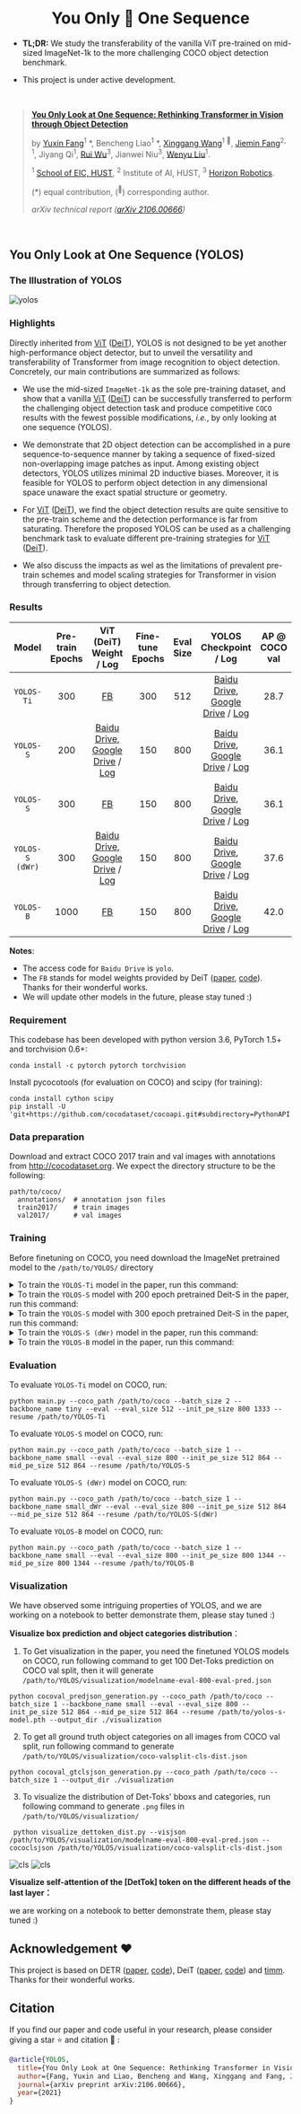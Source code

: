 <div align="center">   
  
# You Only :eyes: One Sequence
</div>

* **TL;DR:** We study the transferability of the vanilla ViT pre-trained on mid-sized ImageNet-1k to the more challenging COCO object detection benchmark.

* This project is under active development.

<br>

> [**You Only Look at One Sequence: Rethinking Transformer in Vision through Object Detection**](https://arxiv.org/abs/2106.00666)
>
> by [Yuxin Fang](https://scholar.google.com/citations?user=_Lk0-fQAAAAJ&hl=en)<sup>1</sup> \*, Bencheng Liao<sup>1</sup> \*, [Xinggang Wang](https://xinggangw.info/)<sup>1 :email:</sup>, [Jiemin Fang](https://jaminfong.cn)<sup>2, 1</sup>, Jiyang Qi<sup>1</sup>, [Rui Wu](https://scholar.google.com/citations?hl=en&user=Z_ZkkbEAAAAJ&view_op=list_works&citft=1&email_for_op=2yuxinfang%40gmail.com&gmla=AJsN-F6AJfvX_wN_jDDdJOp33cW5LrvrAwATh1FFyrUxKD8H354RTN7gMFIXi4NTozHvdj1ITW1q5sNS3ED-3htZJpnUA9BraZa8Wnc_XSfCR37MriE77bh9KHFTKml-qPSgNTPdxwFl8KHxIgOWc_ZuJdvo8cbBWc_Ec3SBL6n7wsYYS2E1Wzm4kWwXQybOJCGjI8_EwHwwipOfkQR9I2C_Riq1gk1Y_JG3BQ3xrTy2fN_plPE37StUe_nOnrTjUz919wcMXKqW)<sup>3</sup>, Jianwei Niu<sup>3</sup>, [Wenyu Liu](http://eic.hust.edu.cn/professor/liuwenyu/)<sup>1</sup>.
> 
> <sup>1</sup> [School of EIC, HUST](http://eic.hust.edu.cn/English/Home.htm), <sup>2</sup> Institute of AI, HUST, <sup>3</sup> [Horizon Robotics](https://en.horizon.ai).
> 
> (\*) equal contribution, (<sup>:email:</sup>) corresponding author.
> 
> *arXiv technical report ([arXiv 2106.00666](https://arxiv.org/abs/2106.00666))*

<br>

## You Only Look at One Sequence (YOLOS)

### The Illustration of YOLOS
![yolos](yolos.png)

### Highlights

Directly inherited from [ViT](https://arxiv.org/abs/2010.11929) ([DeiT](https://arxiv.org/abs/2012.12877)), YOLOS is not designed to be yet another high-performance object detector, but to unveil the versatility and transferability of Transformer from image recognition to object detection.
Concretely, our main contributions are summarized as follows:

* We use the mid-sized `ImageNet-1k` as the sole pre-training dataset, and show that a vanilla [ViT](https://arxiv.org/abs/2010.11929) ([DeiT](https://arxiv.org/abs/2012.12877)) can be successfully transferred to perform the challenging object detection task and produce competitive `COCO` results with the fewest possible modifications, _i.e._, by only looking at one sequence (YOLOS).

* We demonstrate that 2D object detection can be accomplished in a pure sequence-to-sequence manner by taking a sequence of fixed-sized non-overlapping image patches as input. Among existing object detectors, YOLOS utilizes minimal 2D inductive biases. Moreover, it is feasible for YOLOS to perform object detection in any dimensional space unaware the exact spatial structure or geometry.

* For [ViT](https://arxiv.org/abs/2010.11929) ([DeiT](https://arxiv.org/abs/2012.12877)), we find the object detection results are quite sensitive to the pre-train scheme and the detection performance is far from saturating. Therefore the proposed YOLOS can be used as a challenging benchmark task to evaluate different pre-training strategies for [ViT](https://arxiv.org/abs/2010.11929) ([DeiT](https://arxiv.org/abs/2012.12877)).

* We also discuss the impacts as wel as the limitations of prevalent pre-train schemes and model scaling strategies for Transformer in vision through transferring to object detection.

### Results
|Model |Pre-train Epochs |  ViT (DeiT) Weight / Log| Fine-tune Epochs | Eval Size | YOLOS Checkpoint / Log | AP @ COCO val |
| :------------: | :------------: | :------------: | :------------: | :------------: | :------------: | :------------: |
|`YOLOS-Ti`|300|[FB](https://dl.fbaipublicfiles.com/deit/deit_tiny_patch16_224-a1311bcf.pth)|300|512|[Baidu Drive](https://pan.baidu.com/s/17kn_UX1LhsjRWxeWEwgWIw), [Google Drive](https://drive.google.com/file/d/1P2YbnAIsEOOheAPr3FGkAAD7pPuN-2Mn/view?usp=sharing) / [Log](https://gist.github.com/Yuxin-CV/aaf4f835f5fdba4b58217f0e3131e9da)|28.7
|`YOLOS-S`|200|[Baidu Drive](https://pan.baidu.com/s/1LsxtuxSGGj5szZssoyzr_Q), [Google Drive](https://drive.google.com/file/d/1waIu4QODBu79JuIwMvchpezrP4nd3NQr/view?usp=sharing) / [Log](https://gist.github.com/Yuxin-CV/98168420dbcc5a0d1e656da83c6bf416)|150|800|[Baidu Drive](https://pan.baidu.com/s/1m39EKyO_7RdIYjDY4Ew_lw), [Google Drive](https://drive.google.com/file/d/1kfHJnC29MqEaizR-d57tzpAxQVhoYRlh/view?usp=sharing) / [Log](https://gist.github.com/Yuxin-CV/ab06dd0d5034e501318de2e9aba9a6fb)|36.1
|`YOLOS-S`|300|[FB](https://dl.fbaipublicfiles.com/deit/deit_small_patch16_224-cd65a155.pth)|150|800|[Baidu Drive](https://pan.baidu.com/s/12v6X-r4XhV5nEXF6yNfGRg), [Google Drive](https://drive.google.com/file/d/1GUB16Zt1BUsT-LeHa8oHTE2CwL7E92VY/view?usp=sharing) / [Log](https://gist.github.com/Yuxin-CV/42d733e478c76f686f2b52cf50dfe59d)|36.1
|`YOLOS-S (dWr)`|300|[Baidu Drive](https://pan.baidu.com/s/1XVfWJk5BFnxIQ3LQeAQypw), [Google Drive](https://drive.google.com/file/d/1uucdzz65lnv-vGFQunTgYSWl7ayJIDgn/view?usp=sharing) / [Log](https://gist.github.com/Yuxin-CV/e3beedccff156b0065f2eb559a4818d3)|150|800|[Baidu Drive](https://pan.baidu.com/s/1Xk2KbFadSwCOjo7gcoSG0w), [Google Drive](https://drive.google.com/file/d/1vBJVXqazsOoHHMZ6Vg6-MpAkYWstLczQ/view?usp=sharing) / [Log](https://gist.github.com/Yuxin-CV/043ea5d27883a6ff1f105ad5d9ddaa46) |37.6
|`YOLOS-B`|1000|[FB](https://dl.fbaipublicfiles.com/deit/deit_base_distilled_patch16_384-d0272ac0.pth)|150|800|[Baidu Drive](https://pan.baidu.com/s/1IKGoAlwcdoV25cU5Cs-kew), [Google Drive](https://drive.google.com/file/d/1AUCedyYT2kxgHJNi3UA23P2UNTreGj3_/view?usp=sharing) / [Log](https://gist.github.com/Yuxin-CV/d5f7720a5868563619ddd64d61760e2f)|42.0

**Notes**: 

- The access code for `Baidu Drive` is `yolo`. 
- The `FB` stands for model weights provided by DeiT ([paper](https://arxiv.org/abs/2012.12877), [code](https://github.com/facebookresearch/deit)). Thanks for their wonderful works.
- We will update other models in the future, please stay tuned :) 

### Requirement
This codebase has been developed with python version 3.6, PyTorch 1.5+ and torchvision 0.6+:
```setup
conda install -c pytorch pytorch torchvision
```
Install pycocotools (for evaluation on COCO) and scipy (for training):
```setup
conda install cython scipy
pip install -U 'git+https://github.com/cocodataset/cocoapi.git#subdirectory=PythonAPI'
```

### Data preparation
Download and extract COCO 2017 train and val images with annotations from http://cocodataset.org. We expect the directory structure to be the following:
```
path/to/coco/
  annotations/  # annotation json files
  train2017/    # train images
  val2017/      # val images
```
### Training
Before finetuning on COCO, you need download the ImageNet pretrained model to the `/path/to/YOLOS/` directory
<details>
<summary>To train the <code>YOLOS-Ti</code> model in the paper, run this command:</summary>
<pre><code>
python -m torch.distributed.launch \
    --nproc_per_node=8 \
    --use_env main.py \
    --coco_path /path/to/coco
    --batch_size 2 \
    --lr 5e-5 \
    --epochs 300 \
    --backbone_name tiny \
    --pre_trained /path/to/deit-tiny.pth\
    --eval_size 512 \
    --init_pe_size 800 1333 \
    --output_dir /output/path/box_model
</code></pre>
</details>

<details>
<summary>To train the <code>YOLOS-S</code> model with 200 epoch pretrained Deit-S in the paper, run this command:</summary>
<pre><code>

python -m torch.distributed.launch \
    --nproc_per_node=8 \
    --use_env main.py \
    --coco_path /path/to/coco
    --batch_size 1 \
    --lr 2.5e-5 \
    --epochs 150 \
    --backbone_name small \
    --pre_trained /path/to/deit-small-200epoch.pth\
    --eval_size 800 \
    --init_pe_size 512 864 \
    --mid_pe_size 512 864 \
    --output_dir /output/path/box_model

</code></pre>
</details>

<details>
<summary>To train the <code>YOLOS-S</code> model with 300 epoch pretrained Deit-S in the paper, run this command:</summary>
<pre><code>
python -m torch.distributed.launch \
    --nproc_per_node=8 \
    --use_env main.py \
    --coco_path /path/to/coco
    --batch_size 1 \
    --lr 2.5e-5 \
    --epochs 150 \
    --backbone_name small \
    --pre_trained /path/to/deit-small-300epoch.pth\
    --eval_size 800 \
    --init_pe_size 512 864 \
    --mid_pe_size 512 864 \
    --output_dir /output/path/box_model

</code></pre>
</details>

<details>
<summary>To train the <code>YOLOS-S (dWr)</code> model in the paper, run this command:</summary>
<pre><code>
python -m torch.distributed.launch \
    --nproc_per_node=8 \
    --use_env main.py \
    --coco_path /path/to/coco
    --batch_size 1 \
    --lr 2.5e-5 \
    --epochs 150 \
    --backbone_name small_dWr \
    --pre_trained /path/to/deit-small-dWr-scale.pth\
    --eval_size 800 \
    --init_pe_size 512 864 \
    --mid_pe_size 512 864 \
    --output_dir /output/path/box_model
</code></pre>
</details>

<details>
<summary>To train the <code>YOLOS-B</code> model in the paper, run this command:</summary>
<pre><code>
python -m torch.distributed.launch \
    --nproc_per_node=8 \
    --use_env main.py \
    --coco_path /path/to/coco
    --batch_size 1 \
    --lr 2.5e-5 \
    --epochs 150 \
    --backbone_name base \
    --pre_trained /path/to/deit-base.pth\
    --eval_size 800 \
    --init_pe_size 800 1344 \
    --mid_pe_size 800 1344 \
    --output_dir /output/path/box_model
</code></pre>
</details>


### Evaluation

To evaluate `YOLOS-Ti` model on COCO, run:

```eval
python main.py --coco_path /path/to/coco --batch_size 2 --backbone_name tiny --eval --eval_size 512 --init_pe_size 800 1333 --resume /path/to/YOLOS-Ti
```
To evaluate `YOLOS-S` model on COCO, run:
```eval
python main.py --coco_path /path/to/coco --batch_size 1 --backbone_name small --eval --eval_size 800 --init_pe_size 512 864 --mid_pe_size 512 864 --resume /path/to/YOLOS-S
```
To evaluate `YOLOS-S (dWr)` model on COCO, run:
```eval
python main.py --coco_path /path/to/coco --batch_size 1 --backbone_name small_dWr --eval --eval_size 800 --init_pe_size 512 864 --mid_pe_size 512 864 --resume /path/to/YOLOS-S(dWr)
```

To evaluate `YOLOS-B` model on COCO, run:
```eval
python main.py --coco_path /path/to/coco --batch_size 1 --backbone_name small --eval --eval_size 800 --init_pe_size 800 1344 --mid_pe_size 800 1344 --resume /path/to/YOLOS-B
```

### Visualization
We have observed some intriguing properties of YOLOS, and we are working on a notebook to better demonstrate them, please stay tuned :)

**Visualize box prediction and object categories distribution**：


1. To Get visualization in the paper, you need the finetuned YOLOS models on COCO, run following command to get 100 Det-Toks prediction on COCO val split, then it will generate `/path/to/YOLOS/visualization/modelname-eval-800-eval-pred.json`
```
python cocoval_predjson_generation.py --coco_path /path/to/coco --batch_size 1 --backbone_name small --eval --eval_size 800 --init_pe_size 512 864 --mid_pe_size 512 864 --resume /path/to/yolos-s-model.pth --output_dir ./visualization
```
2. To get all ground truth object categories on all images from COCO val split, run following command to generate `/path/to/YOLOS/visualization/coco-valsplit-cls-dist.json`
```
python cocoval_gtclsjson_generation.py --coco_path /path/to/coco --batch_size 1 --output_dir ./visualization
```
3. To visualize the distribution of Det-Toks' bboxs and categories, run following command to generate `.png` files in `/path/to/YOLOS/visualization/`
```
 python visualize_dettoken_dist.py --visjson /path/to/YOLOS/visualization/modelname-eval-800-eval-pred.json --cococlsjson /path/to/YOLOS/visualization/coco-valsplit-cls-dist.json
```
![cls](visualization/yolos_s_300_pre.pth-eval-800eval-pred-bbox.png)
![cls](./visualization/yolos_s_300_pre.pth-eval-800eval-pred-all-tokens-cls.png)

**Visualize self-attention of the [DetTok] token on the different heads of the last layer：**

we are working on a notebook to better demonstrate them, please stay tuned :)
## Acknowledgement :heart:
This project is based on DETR ([paper](https://arxiv.org/abs/2005.12872), [code](https://github.com/facebookresearch/detr)), DeiT ([paper](https://arxiv.org/abs/2012.12877), [code](https://github.com/facebookresearch/deit)) and [timm](https://github.com/rwightman/pytorch-image-models). Thanks for their wonderful works.



## Citation

If you find our paper and code useful in your research, please consider giving a star :star: and citation :pencil: :

```BibTeX
@article{YOLOS,
  title={You Only Look at One Sequence: Rethinking Transformer in Vision through Object Detection},
  author={Fang, Yuxin and Liao, Bencheng and Wang, Xinggang and Fang, Jiemin and Qi, Jiyang and Wu, Rui and Niu, Jianwei and Liu, Wenyu},
  journal={arXiv preprint arXiv:2106.00666},
  year={2021}
}
```
